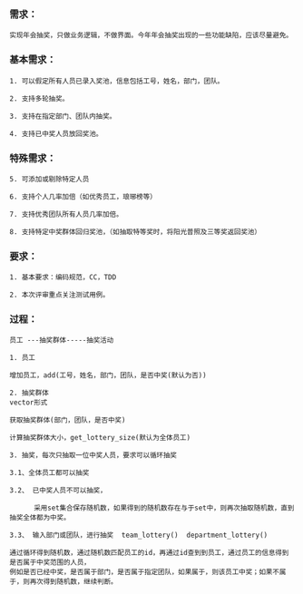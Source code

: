 ### 需求：
    实现年会抽奖，只做业务逻辑，不做界面。今年年会抽奖出现的一些功能缺陷，应该尽量避免。

### 基本需求：

    1. 可以假定所有人员已录入奖池，信息包括工号，姓名，部门，团队。
    
    2. 支持多轮抽奖。
    
    3. 支持在指定部门、团队内抽奖。
    
    4. 支持已中奖人员放回奖池。

### 特殊需求：

    5. 可添加或剔除特定人员
    
    6. 支持个人几率加倍（如优秀员工，琅琊榜等）
    
    7. 支持优秀团队所有人员几率加倍。
    
    8. 支持特定中奖群体回归奖池，（如抽取特等奖时，将阳光普照及三等奖返回奖池）
    
    
### 要求：

    1. 基本要求：编码规范，CC，TDD
    
    2. 本次评审重点关注测试用例。
    
    
### 过程：

    员工 ---抽奖群体-----抽奖活动
     
    1. 员工  
    
    增加员工，add(工号，姓名，部门，团队，是否中奖(默认为否))
    
    2. 抽奖群体
    vector形式
    
    获取抽奖群体(部门，团队，是否中奖)
    
    计算抽奖群体大小，get_lottery_size(默认为全体员工)
    
    3. 抽奖，每次只抽取一位中奖人员，要求可以循环抽奖
    
    3.1、全体员工都可以抽奖 
    
    3.2、 已中奖人员不可以抽奖， 
        
          采用set集合保存随机数，如果得到的随机数存在与于set中，则再次抽取随机数，直到抽奖全体都为中奖。

    3.3、 输入部门或团队，进行抽奖  team_lottery()  department_lottery()
    
    通过循环得到随机数，通过随机数匹配员工的id，再通过id查到到员工，通过员工的信息得到是否属于中奖范围的人员，
    例如是否已经中奖，是否属于部门，是否属于指定团队，如果属于，则该员工中奖；如果不属于，则再次得到随机数，继续判断。
    
    
    
    
    
    
    
    
    